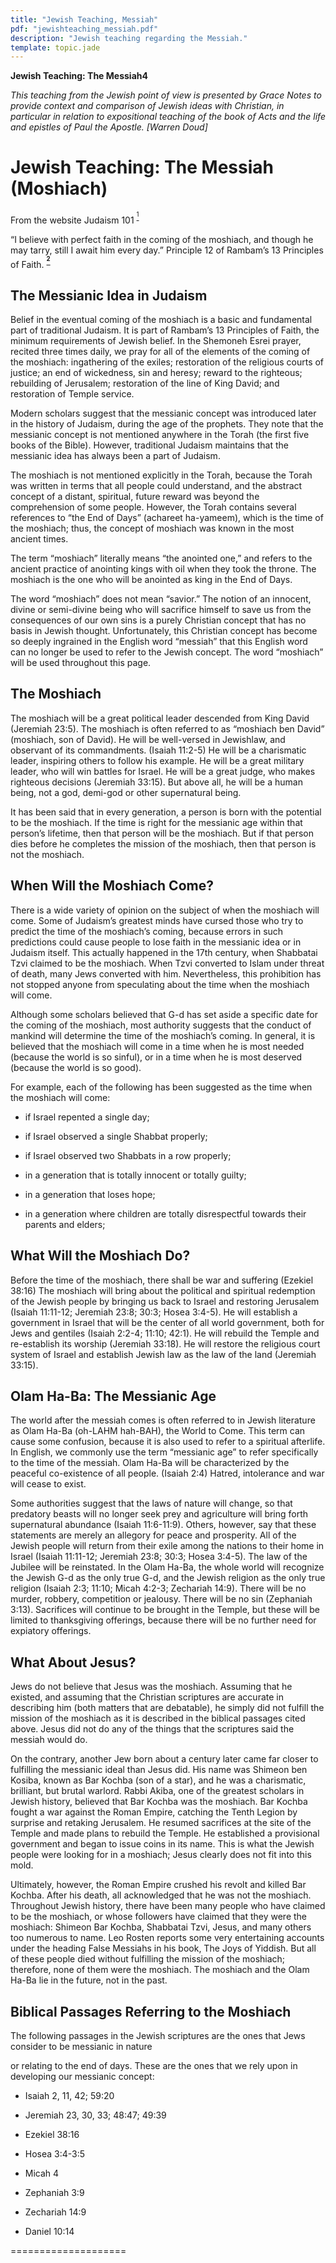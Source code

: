 ```yaml
---
title: "Jewish Teaching, Messiah"
pdf: "jewishteaching_messiah.pdf"
description: "Jewish teaching regarding the Messiah."
template: topic.jade
---
```



**Jewish Teaching: The Messiah4**

*This teaching from the Jewish point of view is presented by Grace Notes
to provide context and comparison of Jewish ideas with Christian, in
particular in relation to expositional teaching of the book of Acts and
the life and epistles of Paul the Apostle. [Warren Doud]*

Jewish Teaching: The Messiah (Moshiach)
=======================================

From the website Judaism 101 <sup>[<sup>1</sup>](#sdfootnote1sym)</sup>

“I believe with perfect faith in the coming of the moshiach, and though
he may tarry, still I await him every day.” Principle 12 of Rambam’s 13
Principles of Faith. <sup>**[<sup>2</sup>](#sdfootnote2sym)**</sup>

The Messianic Idea in Judaism
-----------------------------

Belief in the eventual coming of the moshiach is a basic and fundamental
part of traditional Judaism. It is part of Rambam’s 13 Principles of
Faith, the minimum requirements of Jewish belief. In the Shemoneh Esrei
prayer, recited three times daily, we pray for all of the elements of
the coming of the moshiach: ingathering of the exiles; restoration of
the religious courts of justice; an end of wickedness, sin and heresy;
reward to the righteous; rebuilding of Jerusalem; restoration of the
line of King David; and restoration of Temple service.

Modern scholars suggest that the messianic concept was introduced later
in the history of Judaism, during the age of the prophets. They note
that the messianic concept is not mentioned anywhere in the Torah (the
first five books of the Bible). However, traditional Judaism maintains
that the messianic idea has always been a part of Judaism.

The moshiach is not mentioned explicitly in the Torah, because the Torah
was written in terms that all people could understand, and the abstract
concept of a distant, spiritual, future reward was beyond the
comprehension of some people. However, the Torah contains several
references to “the End of Days” (achareet ha-yameem), which is the time
of the moshiach; thus, the concept of moshiach was known in the most
ancient times.

The term “moshiach” literally means “the anointed one,” and refers to
the ancient practice of anointing kings with oil when they took the
throne. The moshiach is the one who will be anointed as king in the End
of Days.

The word “moshiach” does not mean “savior.” The notion of an innocent,
divine or semi-divine being who will sacrifice himself to save us from
the consequences of our own sins is a purely Christian concept that has
no basis in Jewish thought. Unfortunately, this Christian concept has
become so deeply ingrained in the English word “messiah” that this
English word can no longer be used to refer to the Jewish concept. The
word “moshiach” will be used throughout this page.

The Moshiach
------------

The moshiach will be a great political leader descended from King David
(Jeremiah 23:5). The moshiach is often referred to as “moshiach ben
David” (moshiach, son of David). He will be well-versed in Jewishlaw,
and observant of its commandments. (Isaiah 11:2-5) He will be a
charismatic leader, inspiring others to follow his example. He will be a
great military leader, who will win battles for Israel. He will be a
great judge, who makes righteous decisions (Jeremiah 33:15). But above
all, he will be a human being, not a god, demi-god or other supernatural
being.

It has been said that in every generation, a person is born with the
potential to be the moshiach. If the time is right for the messianic age
within that person’s lifetime, then that person will be the moshiach.
But if that person dies before he completes the mission of the moshiach,
then that person is not the moshiach.

**When Will the Moshiach Come?**
--------------------------------

There is a wide variety of opinion on the subject of when the moshiach
will come. Some of Judaism’s greatest minds have cursed those who try to
predict the time of the moshiach’s coming, because errors in such
predictions could cause people to lose faith in the messianic idea or in
Judaism itself. This actually happened in the 17th century, when
Shabbatai Tzvi claimed to be the moshiach. When Tzvi converted to Islam
under threat of death, many Jews converted with him. Nevertheless, this
prohibition has not stopped anyone from speculating about the time when
the moshiach will come.

Although some scholars believed that G-d has set aside a specific date
for the coming of the moshiach, most authority suggests that the conduct
of mankind will determine the time of the moshiach’s coming. In general,
it is believed that the moshiach will come in a time when he is most
needed (because the world is so sinful), or in a time when he is most
deserved (because the world is so good).

For example, each of the following has been suggested as the time when
the moshiach will come:

-   if Israel repented a single day;

-   if Israel observed a single Shabbat properly;

-   if Israel observed two Shabbats in a row properly;

-   in a generation that is totally innocent or totally guilty;

-   in a generation that loses hope;

-   in a generation where children are totally disrespectful towards
    their parents and elders;

**What Will the Moshiach Do?**
------------------------------

Before the time of the moshiach, there shall be war and suffering
(Ezekiel 38:16) The moshiach will bring about the political and
spiritual redemption of the Jewish people by bringing us back to Israel
and restoring Jerusalem (Isaiah 11:11-12; Jeremiah 23:8; 30:3; Hosea
3:4-5). He will establish a government in Israel that will be the center
of all world government, both for Jews and gentiles (Isaiah 2:2-4;
11:10; 42:1). He will rebuild the Temple and re-establish its worship
(Jeremiah 33:18). He will restore the religious court system of Israel
and establish Jewish law as the law of the land (Jeremiah 33:15).

**Olam Ha-Ba: The Messianic Age**
---------------------------------

The world after the messiah comes is often referred to in Jewish
literature as Olam Ha-Ba (oh-LAHM hah-BAH), the World to Come. This term
can cause some confusion, because it is also used to refer to a
spiritual afterlife. In English, we commonly use the term “messianic
age” to refer specifically to the time of the messiah. Olam Ha-Ba will
be characterized by the peaceful co-existence of all people. (Isaiah
2:4) Hatred, intolerance and war will cease to exist.

Some authorities suggest that the laws of nature will change, so that
predatory beasts will no longer seek prey and agriculture will bring
forth supernatural abundance (Isaiah 11:6-11:9). Others, however, say
that these statements are merely an allegory for peace and prosperity.
All of the Jewish people will return from their exile among the nations
to their home in Israel (Isaiah 11:11-12; Jeremiah 23:8; 30:3; Hosea
3:4-5). The law of the Jubilee will be reinstated. In the Olam Ha-Ba,
the whole world will recognize the Jewish G-d as the only true G-d, and
the Jewish religion as the only true religion (Isaiah 2:3; 11:10; Micah
4:2-3; Zechariah 14:9). There will be no murder, robbery, competition or
jealousy. There will be no sin (Zephaniah 3:13). Sacrifices will
continue to be brought in the Temple, but these will be limited to
thanksgiving offerings, because there will be no further need for
expiatory offerings.

**What About Jesus?**
---------------------

Jews do not believe that Jesus was the moshiach. Assuming that he
existed, and assuming that the Christian scriptures are accurate in
describing him (both matters that are debatable), he simply did not
fulfill the mission of the moshiach as it is described in the biblical
passages cited above. Jesus did not do any of the things that the
scriptures said the messiah would do.

On the contrary, another Jew born about a century later came far closer
to fulfilling the messianic ideal than Jesus did. His name was Shimeon
ben Kosiba, known as Bar Kochba (son of a star), and he was a
charismatic, brilliant, but brutal warlord. Rabbi Akiba, one of the
greatest scholars in Jewish history, believed that Bar Kochba was the
moshiach. Bar Kochba fought a war against the Roman Empire, catching the
Tenth Legion by surprise and retaking Jerusalem. He resumed sacrifices
at the site of the Temple and made plans to rebuild the Temple. He
established a provisional government and began to issue coins in its
name. This is what the Jewish people were looking for in a moshiach;
Jesus clearly does not fit into this mold.

Ultimately, however, the Roman Empire crushed his revolt and killed Bar
Kochba. After his death, all acknowledged that he was not the moshiach.
Throughout Jewish history, there have been many people who have claimed
to be the moshiach, or whose followers have claimed that they were the
moshiach: Shimeon Bar Kochba, Shabbatai Tzvi, Jesus, and many others too
numerous to name. Leo Rosten reports some very entertaining accounts
under the heading False Messiahs in his book, The Joys of Yiddish. But
all of these people died without fulfilling the mission of the moshiach;
therefore, none of them were the moshiach. The moshiach and the Olam
Ha-Ba lie in the future, not in the past.

**Biblical Passages Referring to the Moshiach**
-----------------------------------------------

The following passages in the Jewish scriptures are the ones that Jews
consider to be messianic in nature

or relating to the end of days. These are the ones that we rely upon in
developing our messianic concept:

-   Isaiah 2, 11, 42; 59:20

-   Jeremiah 23, 30, 33; 48:47; 49:39

-   Ezekiel 38:16

-   Hosea 3:4-3:5

-   Micah 4

-   Zephaniah 3:9

-   Zechariah 14:9

-   Daniel 10:14

====================

